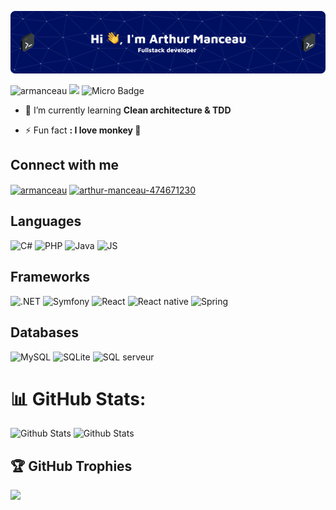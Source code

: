 ![Header](./github-header.png)
<p> </p>

<p align="left">
  <img src="https://komarev.com/ghpvc/?username=armanceau2&label=Profile%20views&color=0e75b6&style=flat" alt="armanceau" />
  <img src="https://wakatime.com/badge/user/018b6217-52af-4e01-ab13-6c209be50f23.svg" />
  <img src="https://www.codewars.com/users/armanceau/badges/micro" alt="Micro Badge" />
</p>


- 🌱 I’m currently learning **Clean architecture & TDD**

- ⚡ Fun fact **: I love monkey 🙊**

## Connect with me
<p align="left">
<a href="https://codepen.io/armanceau" target="blank"><img align="center" src="https://raw.githubusercontent.com/rahuldkjain/github-profile-readme-generator/master/src/images/icons/Social/codepen.svg" alt="armanceau" height="30" width="40" /></a>
<a href="https://linkedin.com/in/arthur-manceau-474671230" target="blank"><img align="center" src="https://raw.githubusercontent.com/rahuldkjain/github-profile-readme-generator/master/src/images/icons/Social/linked-in-alt.svg" alt="arthur-manceau-474671230" height="30" width="40" /></a>
</p>

<div>

<!-- 01 -->
## Languages
<img src="https://img.shields.io/badge/c%23-%23239120.svg?style=flat&logo=csharp&logoColor=white" alt="C#"/> 
<img src="https://img.shields.io/badge/php-%23777BB4.svg?style=flat&logo=php&logoColor=white" alt="PHP"/> 
<img src="https://img.shields.io/badge/java-%23ED8B00.svg?style=flat&logo=openjdk&logoColor=white" alt="Java"/> 
<img src="https://img.shields.io/badge/javascript-%23323330.svg?style=flat&logo=javascript&logoColor=%23F7DF1E" alt="JS"/> 

<!-- 02 -->
## Frameworks
<img src="https://img.shields.io/badge/.NET-5C2D91?style=flat&logo=.net&logoColor=white" alt=".NET"/> 
<img src="https://img.shields.io/badge/symfony-%23000000.svg?style=flat&logo=symfony&logoColor=white" alt="Symfony"/> 
<img src="https://img.shields.io/badge/react-%2320232a.svg?style=flat&logo=react&logoColor=%2361DAFB" alt="React"/> 
<img src="https://img.shields.io/badge/react_native-%2320232a.svg?style=flat&logo=react&logoColor=%2361DAFB" alt="React native"/> 
<img src="https://img.shields.io/badge/spring-%236DB33F.svg?style=style=flat&&logo=spring&logoColor=white" alt="Spring"/> 

<!-- 03 -->
## Databases
<img src="https://img.shields.io/badge/mysql-4479A1.svg?style=flat&logo=mysql&logoColor=white" alt="MySQL"/> 
<img src="https://img.shields.io/badge/sqlite-%2307405e.svg?style=flat&logo=sqlite&logoColor=white" alt="SQLite"/> 
<img src="https://img.shields.io/badge/Microsoft%20SQL%20Server-CC2927?style=flat&logo=microsoft%20sql%20server&logoColor=white" alt="SQL serveur"/> 

# 📊 GitHub Stats:
<img src="https://github-readme-streak-stats.herokuapp.com/?user=armanceau&theme=dark&hide_border=false" alt="Github Stats"/>
<img src="https://github-readme-stats.vercel.app/api/top-langs/?username=armanceau&theme=dark&hide_border=false&include_all_commits=false&count_private=false&layout=compact" alt="Github Stats"/> 

## 🏆 GitHub Trophies
![](https://github-profile-trophy.vercel.app/?username=armanceau&theme=radical&no-frame=false&no-bg=true&margin-w=4)
</div>


